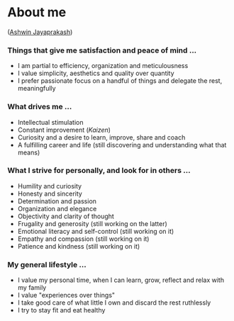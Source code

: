# About me

([Ashwin Jayaprakash](https://ashwinjay.github.io/))

### Things that give me satisfaction and peace of mind ...

  - I am partial to efficiency, organization and meticulousness
  - I value simplicity, aesthetics and quality over quantity
  - I prefer passionate focus on a handful of things and delegate the rest, meaningfully

### What drives me ...

  - Intellectual stimulation
  - Constant improvement (*Kaizen*)
  - Curiosity and a desire to learn, improve, share and coach
  - A fulfilling career and life (still discovering and understanding what that means)

### What I strive for personally, and look for in others ...

  - Humility and curiosity
  - Honesty and sincerity
  - Determination and passion
  - Organization and elegance
  - Objectivity and clarity of thought
  - Frugality and generosity (still working on the latter)
  - Emotional literacy and self-control (still working on it)
  - Empathy and compassion (still working on it)
  - Patience and kindness (still working on it)

### My general lifestyle ...

  - I value my personal time, when I can learn, grow, reflect and relax with my family
  - I value "experiences over things"
  - I take good care of what little I own and discard the rest ruthlessly
  - I try to stay fit and eat healthy
